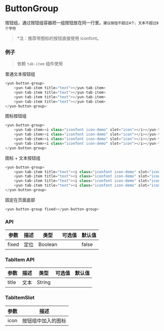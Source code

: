 # ButtonGroup

按钮组，通过按钮组容器把一组按钮放在同一行里。`建议按钮不超过4个，文本不超过8个字符`

> *注：推荐带图标的按钮直接使用 iconfont。


### 例子

> 依赖 `tab-item` 组件使用

普通文本按钮组

``` javascript
<yun-button-group>
    <yun-tab-item title="text"></yun-tab-item>
    <yun-tab-item title="text"></yun-tab-item>
    <yun-tab-item title="text"></yun-tab-item>
    <yun-tab-item title="text"></yun-tab-item>
</yun-button-group>
```

图标按钮组

``` javascript
<yun-button-group>
    <yun-tab-item><i class="iconfont icon-demo" slot="icon"></i></yun-tab-item>
    <yun-tab-item><i class="iconfont icon-demo" slot="icon"></i></yun-tab-item>
    <yun-tab-item><i class="iconfont icon-demo" slot="icon"></i></yun-tab-item>
    <yun-tab-item><i class="iconfont icon-demo" slot="icon"></i></yun-tab-item>
</yun-button-group>
```

图标 + 文本按钮组

``` javascript
<yun-button-group>
    <yun-tab-item title="text"><i class="iconfont icon-demo" slot="icon"></i></yun-tab-item>
    <yun-tab-item title="text"><i class="iconfont icon-demo" slot="icon"></i></yun-tab-item>
    <yun-tab-item title="text"><i class="iconfont icon-demo" slot="icon"></i></yun-tab-item>
    <yun-tab-item title="text"><i class="iconfont icon-demo" slot="icon"></i></yun-tab-item>
</yun-button-group>
```

固定在页面底部

``` javascript
<yun-button-group fixed></yun-button-group>
```

### API

| 参数        | 描述        | 类型        | 可选值       | 默认值       |
| ----       | ----       | ----       | ----       | ----       |
| fixed      | 定位       |  Boolean   |            | false      |

### TabItem API

| 参数        | 描述        | 类型        | 可选值       | 默认值       |
| ----       | ----       | ----       | ----       | ----       |
| title |   文本  |   String  |       |       |

### TabItemSlot

| 参数        | 描述        |
| ----       | ----       |
| icon      | 按钮组中加入的图标    |